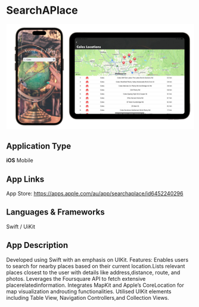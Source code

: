 # SearchAPlace
![Screenshot of the app](Readmepics/SearchAPlaceFront.jpg)

## Application Type

**iOS** Mobile

## App Links

App Store: https://apps.apple.com/au/app/searchaplace/id6452240296

## Languages & Frameworks

Swift / UiKit 

## App Description

Developed using Swift with an emphasis on UIKit. Features: Enables users to search for nearby places based on their current location.Lists relevant places closest to the user with details like address,distance, route, and photos. Leverages the Foursquare API to fetch extensive placerelatedinformation. Integrates MapKit and Apple’s CoreLocation for map visualization androuting functionalities. Utilised UIKit elements including Table View, Navigation Controllers,and Collection Views.
